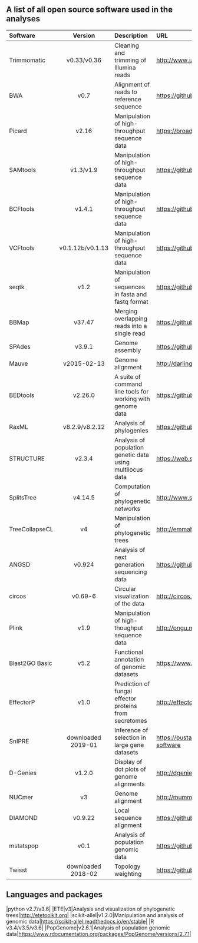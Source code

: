 A list of all open source software used in the analyses
-------------------------------------------------------


|Software   |Version         |Description                                  |URL                                           |
|:----------|:--------------:|:--------------------------------------------|:---------------------------------------------|
|Trimmomatic|v0.33/v0.36     |Cleaning and trimming of Illumina reads      |http://www.usadellab.org/cms/?page=trimmomatic|
|BWA        |v0.7            |Alignment of reads to reference sequence     |https://github.com/lh3/bwa                    |
|Picard     |v2.16           |Manipulation of high-throughput sequence data|https://broadinstitute.github.io/picard       |
|SAMtools   |v1.3/v1.9       |Manipulation of high-throughput sequence data|https://github.com/samtools/samtools          |
|BCFtools   |v1.4.1          |Manipulation of high-throughput sequence data|https://github.com/samtools/bcftools          |
|VCFtools   |v0.1.12b/v0.1.13|Manipulation of high-throughput sequence data|https://github.com/samtools/bcftools          |
|seqtk      |v1.2            |Manipulation of sequences in fasta and fastq format|https://github.com/lh3/seqtk|
|BBMap         |v37.47          |Merging overlapping reads into a single read	            |https://github.com/BioInfoTools/BBMap|
|SPAdes        |v3.9.1          |Genome assembly					    |https://github.com/ablab/spades|
|Mauve         |v2015-02-13     |Genome alignment					    |http://darlinglab.org/mauve/mauve.html|
|BEDtools      |v2.26.0         |A suite of command line tools for working with genome data |https://github.com/arq5x/bedtools2|
|RaxML         |v8.2.9/v8.2.12  |Analysis of phylogenies				    |https://github.com/stamatak/standard-RAxML|
|STRUCTURE     |v2.3.4          |Analysis of population genetic data using multilocus data  |https://web.stanford.edu/group/pritchardlab/structure.html|
|SplitsTree    |v4.14.5         |Computation of phylogenetic networks			    |http://www.splitstree.org|
|TreeCollapseCL|v4              |Manipulation of phylogenetic trees			    |http://emmahodcroft.com/TreeCollapseCL.html|
|ANGSD         |v0.924          |Analysis of next generation sequencing data		    |https://github.com/ANGSD/angsd|
|circos        |v0.69-6         |Circular visualization of the data			    |http://circos.ca|
|Plink         |v1.9            |Manipulation of high-thoughput sequence data		    |http://pngu.mgh.harvard.edu/purcell/plink|
|Blast2GO Basic|v5.2            |Functional annotation of genomic datasets		    |https://www.blast2go.com|
|EffectorP     |v1.0	        |Prediction of fungal effector proteins from secretomes	    |http://effectorp.csiro.au|
|SnIPRE        |downloaded 2019-01|Inference of selection in large gene datasets		    |https://bustamantelab.stanford.edu/lab-developed-software|
|D-Genies      |v1.2.0          |Display of dot plots of genome alignments		    |http://dgenies.toulouse.inra.fr|
|NUCmer        |v3              |Genome alignment					    |http://mummer.sourceforge.net|
|DIAMOND       |v0.9.22         |Local sequence alignment				    |https://github.com/bbuchfink/diamond|
|mstatspop     |v0.1	        |Analysis of population genomic data			    |https://github.com/CRAGENOMICA/mstatspop|
|Twisst        |downloaded 2018-02|Topology weighting					    |https://github.com/simonhmartin/twisst|



Languages and packages
----------------------

|python v2.7/v3.6|
|ETE|v3|Analysis and visualization of phylogenetic trees|http://etetoolkit.org|
|scikit-allel|v1.2.0|Manipulation and analysis of genomic data|https://scikit-allel.readthedocs.io/en/stable|
|R v3.4/v3.5/v3.6|
|PopGenome|v2.6.1|Analysis of population genomic data|https://www.rdocumentation.org/packages/PopGenome/versions/2.7.1|



